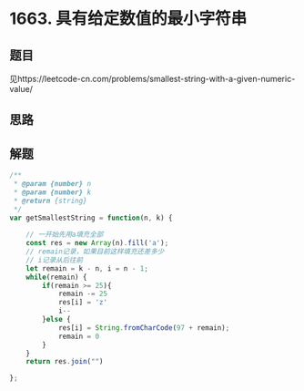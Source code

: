 # 1663. 具有给定数值的最小字符串

## 题目

见https://leetcode-cn.com/problems/smallest-string-with-a-given-numeric-value/

## 思路





## 解题

```javascript
/**
 * @param {number} n
 * @param {number} k
 * @return {string}
 */
var getSmallestString = function(n, k) {
    
    // 一开始先用a填充全部
    const res = new Array(n).fill('a');
    // remain记录，如果目前这样填充还差多少
    // i记录从后往前
    let remain = k - n, i = n - 1;
    while(remain) {
        if(remain >= 25){
            remain -= 25
            res[i] = 'z'
            i--
        }else {
            res[i] = String.fromCharCode(97 + remain);
            remain = 0
        }
    }
    return res.join("")

};
```

